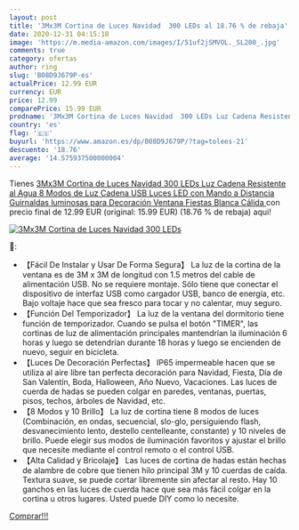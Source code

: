 ```yaml
---
layout: post
title: '3Mx3M Cortina de Luces Navidad  300 LEDs al 18.76 % de rebaja'
date: 2020-12-31 04:15:18
image: 'https://m.media-amazon.com/images/I/51uf2jSMVOL._SL200_.jpg'
comments: true
category: ofertas
author: ring
slug: 'B08D9J679P-es'
actualPrice: 12.99 EUR
currency: EUR
price: 12.99
comparePrice: 15.99 EUR
prodname: '3Mx3M Cortina de Luces Navidad  300 LEDs Luz Cadena Resistente al Agua  8 Modos de Luz Cadena USB Luces LED con Mando a Distancia  Guirnaldas luminosas para Decoración Ventana Fiestas  Blanca Cálida '
country: 'es'
flag: '🇪🇸'
buyurl: 'https://www.amazon.es/dp/B08D9J679P/?tag=tolees-21'
descuento: '18.76'
average: '14.575937500000004'
---
```


Tienes [3Mx3M Cortina de Luces Navidad  300 LEDs Luz Cadena Resistente al Agua  8 Modos de Luz Cadena USB Luces LED con Mando a Distancia  Guirnaldas luminosas para Decoración Ventana Fiestas  Blanca Cálida ](https://www.amazon.es/dp/B08D9J679P/?tag=tolees-21) con precio final de  12.99 EUR (original: 15.99 EUR) (18.76 %  de rebaja) aqui!

[![3Mx3M Cortina de Luces Navidad  300 LEDs](https://m.media-amazon.com/images/I/51uf2jSMVOL._SL200_.jpg)](https://www.amazon.es/dp/B08D9J679P/?tag=tolees-21)

🔎:

- 【Fácil De Instalar y Usar De Forma Segura】 La luz de la cortina de la ventana es de 3M x 3M de longitud con 1.5 metros del cable de alimentación USB. No se requiere montaje. Sólo tiene que conectar el dispositivo de interfaz USB como cargador USB, banco de energía, etc. Bajo voltaje hace que sea fresco para tocar y no calentar, muy seguro.
- 【Función Del Temporizador】 La luz de la ventana del dormitorio tiene función de temporizador. Cuando se pulsa el botón "TIMER", las cortinas de luz de alimentación principales mantendrían la iluminación 6 horas y luego se detendrían durante 18 horas y luego se encienden de nuevo, seguir en bicicleta.
- 【Luces De Decoración Perfectas】 IP65 impermeable hacen que se utiliza al aire libre tan perfecta decoración para Navidad, Fiesta, Día de San Valentín, Boda, Halloween, Año Nuevo, Vacaciones. Las luces de cuerda de hadas se pueden colgar en paredes, ventanas, puertas, pisos, techos, árboles de Navidad, etc.
- 【8 Modos y 10 Brillo】 La luz de cortina tiene 8 modos de luces (Combinación, en ondas, secuencial, slo-glo, persiguiendo flash, desvanecimiento lento, destello centelleante, constante) y 10 niveles de brillo. Puede elegir sus modos de iluminación favoritos y ajustar el brillo que necesite mediante el control remoto o el control USB.
- 【Alta Calidad y Bricolaje】 Las luces de cortina de hadas están hechas de alambre de cobre que tienen hilo principal 3M y 10 cuerdas de caída. Textura suave, se puede cortar libremente sin afectar al resto. Hay 10 ganchos en las luces de cuerda hace que sea más fácil colgar en la cortina u otros lugares. Usted puede DIY como lo necesite.

[Comprar!!!](https://www.amazon.es/dp/B08D9J679P/?tag=tolees-21)
